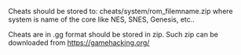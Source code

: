 Cheats should be stored to:  cheats/system/rom_filemname.zip where system is name of the core like NES, SNES, Genesis, etc..

Cheats are in .gg format should be stored in zip. Such zip can be downloaded from https://gamehacking.org/
